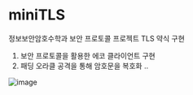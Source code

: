 # miniTLS

정보보안암호수학과 보안 프로토콜 프로젝트
TLS 약식 구현

1. 보안 프로토콜을 활용한 에코 클라이언트 구현
2. 패딩 오라클 공격을 통해 암호문을 복호화 ..

![image](https://github.com/user-attachments/assets/176d29e7-be6f-4361-81e1-e92b45aae067)
